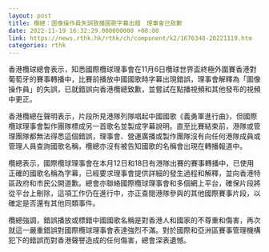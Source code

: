 ```yaml
---
layout: post
title: 欖總：圖像操作員失誤致播國歌字幕出錯　理事會已致歉
date: 2022-11-19 16:32:29.000000000 +08:00
link: https://news.rthk.hk/rthk/ch/component/k2/1676348-20221119.htm
categories: rthk
---
```


香港欖球總會表示，知悉國際欖球理事會在11月6日欖球世界盃終極外圍賽香港對葡萄牙的賽事轉播中，比賽前播放中國國歌時字幕出現錯誤，理事會解釋為「圖像操作員」的失誤，已就錯誤向香港欖總致歉，並嘗試在點播視頻和其他發布的視頻中更正。

香港欖總在聲明表示，片段所見港隊列隊唱起中國國歌《義勇軍進行曲》，但國際欖球理事會製作團隊標成另一首歌名並製成字幕說明。直至比賽結束前，港隊或管理團隊都無法得悉這個錯誤，理事會、營運廣播或製作團隊沒有向任何港隊成員或管理人員查詢國歌名稱，欖總亦沒有被告知國歌的名稱會出現在轉播報道中。

欖總表示，國際欖球理事會在本月12日和18日有港隊出賽的賽事轉播中，已使用正確的國歌名稱為字幕，已經要求理事會提供詳細的發生過程和解釋，並向香港特區政府和市民公開道歉。總會亦聯絡國際欖球理事會和多個網上平台，確保片段將從平台上刪除，這項工作仍在進行中，亦正查閱港隊參與的其他國際賽事片段，以確定是否還有其他同類事件。

欖總強調，錯誤播放或標錯中國國歌名稱是對香港人和國家的不尊重和傷害，再次就這一嚴重錯誤對國際欖球理事會表達強烈不滿。對於國際和亞洲區賽事管理機構犯下的錯誤而對香港聲譽造成的任何傷害，總會深表遺憾。
